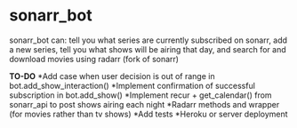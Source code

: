# sonarr_bot

sonarr_bot can: tell you what series are currently subscribed on sonarr, add a new series, tell you what shows will be airing that day, and search for and download movies using radarr (fork of sonarr)

__TO-DO__
*Add case when user decision is out of range in bot.add_show_interaction()
*Implement confirmation of successful subscription in bot.add_show()
*Implement recur + get_calendar() from sonarr_api to post shows airing each night
*Radarr methods and wrapper (for movies rather than tv shows)
*Add tests
*Heroku or server deployment

